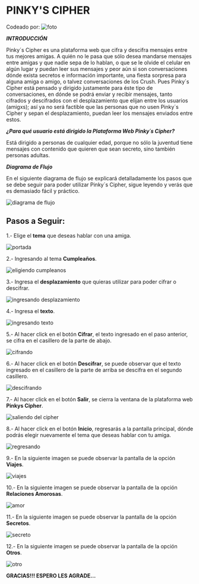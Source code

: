 # PINKY'S CIPHER

 Codeado por:
 ![foto](https://user-images.githubusercontent.com/47750982/53785464-92ee4600-3ee6-11e9-8d04-ae2f1c5cf65e.jpg)

***INTRODUCCIÓN***

Pinky´s Cipher es una plataforma web que cifra y descifra mensajes entre tus mejores amigas.
A quién no le pasa que sólo desea mandarse mensajes entre amigas y que nadie sepa de lo hablan, o que se le olvide el celular en algún lugar y puedan leer sus mensajes y peor aún si son conversaciones dónde exista secretos e información importante, una fiesta sorpresa para alguna amiga o amigo, o talvez conversaciones de los Crush.
Pues Pinky´s Cipher está pensado y dirigido justamente para éste tipo de conversaciones, en dónde se podrá enviar y recibir mensajes, tanto cifrados y descifrados con el desplazamiento que elijan entre los usuarios (amigxs); así ya no será factible que las personas que no usen Pinky´s Cipher y sepan el desplazamiento, puedan leer los mensajes enviados entre estos.

***¿Para qué usuario está dirigido la Plataforma Web Pinky´s Cipher?***

Está dirigido a personas de cualquier edad, porque no sólo la juventud tiene mensajes con contenido que quieren que sean secreto, sino también personas adultas.

***Diagrama de Flujo***

En el siguiente diagrama de flujo se explicará detalladamente los pasos que se debe seguir para poder utilizar Pinky´s Cipher, sigue leyendo y verás que es demasiado fácil y práctico.

![diagrama de flujo](https://user-images.githubusercontent.com/47750982/53785752-8e765d00-3ee7-11e9-9ee8-567e68cc48bd.jpg)

## Pasos a Seguir:

  1.- Elige el **tema** que deseas hablar con una amiga.

  ![portada](https://user-images.githubusercontent.com/47750982/53786207-f2e5ec00-3ee8-11e9-8eac-4ccae1ae31e8.jpg)

  2.- Ingresando al tema **Cumpleaños**.

  ![eligiendo cumpleanos](https://user-images.githubusercontent.com/47750982/53786265-2a549880-3ee9-11e9-9778-64e5e2ec76e5.jpg)

  3.- Ingresa el **desplazamiento** que quieras utilizar para poder cifrar o descifrar.

  ![ingresando desplazamiento](https://user-images.githubusercontent.com/47750982/53786342-74d61500-3ee9-11e9-9b01-e0bd54ed714e.jpg)

  4.- Ingresa el **texto**.

  ![ingresando texto](https://user-images.githubusercontent.com/47750982/53786412-acdd5800-3ee9-11e9-9412-f54c1e5884cb.jpg)

  5.- Al hacer click en el botón **Cifrar**, el texto ingresado en el paso anterior, se cifra en el casillero de la parte de abajo.

  ![cifrando](https://user-images.githubusercontent.com/47750982/53786538-05acf080-3eea-11e9-8cb1-99ebd969d776.jpg)

  6.- Al hacer click en el botón **Descifrar**, se puede observar que el texto ingresado en el casillero de la parte de arriba se descifra en el segundo casillero.

  ![descifrando](https://user-images.githubusercontent.com/47750982/53786665-60464c80-3eea-11e9-83f8-28e648b847cf.jpg)

  7.- Al hacer click en el botón **Salir**, se cierra la ventana de la plataforma web **Pinkys Cipher**.

  ![saliendo del cipher](https://user-images.githubusercontent.com/47750982/53786877-03976180-3eeb-11e9-92e3-f4f8f70e61e0.jpg)

  8.- Al hacer click en el botón **Inicio**, regresarás a la pantalla principal, dónde podrás elegir nuevamente el tema que deseas hablar con tu amiga.

  ![regresando](https://user-images.githubusercontent.com/47750982/53786983-553fec00-3eeb-11e9-8504-fd554fbe959d.jpg)

  9.- En la siguiente imagen se puede observar la pantalla de la opción **Viajes**.

  ![viajes](https://user-images.githubusercontent.com/47750982/53787084-a94ad080-3eeb-11e9-924f-32b91c252f1c.jpg)

  10.- En la siguiente imagen se puede observar la pantalla de la opción **Relaciones Amorosas**.

  ![amor](https://user-images.githubusercontent.com/47750982/53787186-f8910100-3eeb-11e9-88f8-0879e6d75a39.jpg)

  11.- En la siguiente imagen se puede observar la pantalla de la opción **Secretos**.

  ![secreto](https://user-images.githubusercontent.com/47750982/53787242-31c97100-3eec-11e9-85a5-f446c92a7b3e.jpg)

  12.- En la siguiente imagen se puede observar la pantalla de la opción **Otros**.

  ![otro](https://user-images.githubusercontent.com/47750982/53787295-60474c00-3eec-11e9-9a34-09f0c3c2e10a.jpg)

  
  
  **GRACIAS!!! ESPERO LES AGRADE...**